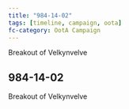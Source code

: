 ```yaml
---
title: "984-14-02"
tags: [timeline, campaign, oota]
fc-category: OotA Campaign
---
```

<span class='ob-timelines'
	data-date='984-14-02-00'
	data-title='Campaign: NAGA Adventures'
	data-class='orange'> Breakout of Velkynvelve </span>
## 984-14-02
Breakout of Velkynvelve
